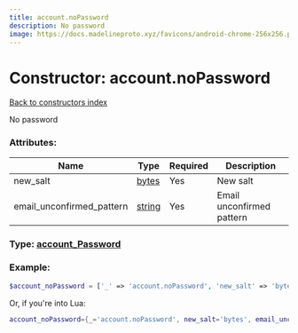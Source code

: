 ```yaml
---
title: account.noPassword
description: No password
image: https://docs.madelineproto.xyz/favicons/android-chrome-256x256.png
---
```

# Constructor: account.noPassword  
[Back to constructors index](index.md)



No password

### Attributes:

| Name     |    Type       | Required | Description |
|----------|---------------|----------|-------------|
|new\_salt|[bytes](../types/bytes.md) | Yes|New salt|
|email\_unconfirmed\_pattern|[string](../types/string.md) | Yes|Email unconfirmed pattern|



### Type: [account\_Password](../types/account_Password.md)


### Example:

```php
$account_noPassword = ['_' => 'account.noPassword', 'new_salt' => 'bytes', 'email_unconfirmed_pattern' => 'string'];
```  


Or, if you're into Lua:

```lua
account_noPassword={_='account.noPassword', new_salt='bytes', email_unconfirmed_pattern='string'}

```


